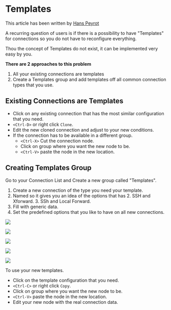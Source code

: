 # Templates

This article has been written by [Hans Peyrot](https://github.com/hanspr)

A recurring question of users is if there is a possibility to have "Templates"
for connections so you do not have to reconfigure everything.

Thou the concept of Templates do not exist, it can be implemented very easy by
you.

**There are 2 approaches to this problem**

1. All your existing connections are templates
1. Create a Templates group and add templates off all common connection types
   that you use.

## Existing Connections are Templates

- Click on any existing connection that has the most similar configuration that
  you need.
- `<Ctrl-D>` or right click `Clone`.
- Edit the new cloned connection and adjust to your new conditions.
- If the connection has to be available in a different group.
  - `<Ctrl-X>` Cut the connection node.
  - Click on group where you want the new node to be.
  - `<Ctrl-V>` paste the node in the new location.

## Creating Templates Group

Go to your Connection List and Create a new group called "Templates".

1. Create a new connection of the type you need your template.
1. Named so it gives you an idea of the options that has
   2. SSH and Xforward.
   3. SSh and Local Forward.
1. Fill with generic data.
1. Set the predefined options that you like to have on all new connections.

![](images/template1.png)

![](images/template2.png)

![](images/template3.png)

![](images/template4.png)

![](images/template5.png)

To use your new templates.

- Click on the template configuration that you need.
- `<Ctrl-C>` or right click `Copy`.
- Click on group where you want the new node to be.
- `<Ctrl-V>` paste the node in the new location.
- Edit your new node with the real connection data.

